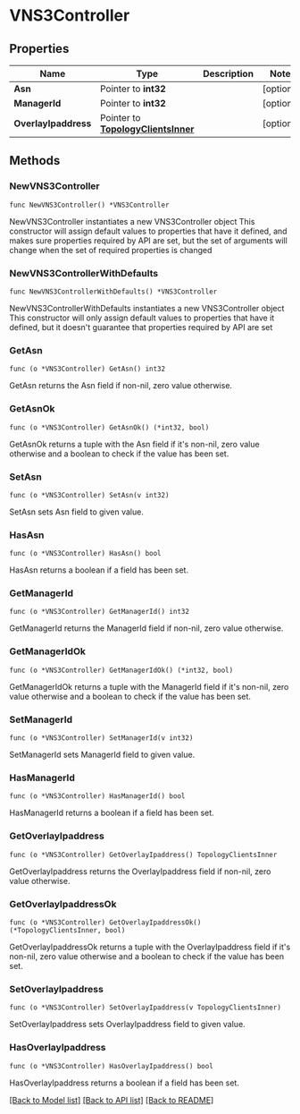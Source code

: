 # VNS3Controller

## Properties

Name | Type | Description | Notes
------------ | ------------- | ------------- | -------------
**Asn** | Pointer to **int32** |  | [optional] 
**ManagerId** | Pointer to **int32** |  | [optional] 
**OverlayIpaddress** | Pointer to [**TopologyClientsInner**](TopologyClientsInner.md) |  | [optional] 

## Methods

### NewVNS3Controller

`func NewVNS3Controller() *VNS3Controller`

NewVNS3Controller instantiates a new VNS3Controller object
This constructor will assign default values to properties that have it defined,
and makes sure properties required by API are set, but the set of arguments
will change when the set of required properties is changed

### NewVNS3ControllerWithDefaults

`func NewVNS3ControllerWithDefaults() *VNS3Controller`

NewVNS3ControllerWithDefaults instantiates a new VNS3Controller object
This constructor will only assign default values to properties that have it defined,
but it doesn't guarantee that properties required by API are set

### GetAsn

`func (o *VNS3Controller) GetAsn() int32`

GetAsn returns the Asn field if non-nil, zero value otherwise.

### GetAsnOk

`func (o *VNS3Controller) GetAsnOk() (*int32, bool)`

GetAsnOk returns a tuple with the Asn field if it's non-nil, zero value otherwise
and a boolean to check if the value has been set.

### SetAsn

`func (o *VNS3Controller) SetAsn(v int32)`

SetAsn sets Asn field to given value.

### HasAsn

`func (o *VNS3Controller) HasAsn() bool`

HasAsn returns a boolean if a field has been set.

### GetManagerId

`func (o *VNS3Controller) GetManagerId() int32`

GetManagerId returns the ManagerId field if non-nil, zero value otherwise.

### GetManagerIdOk

`func (o *VNS3Controller) GetManagerIdOk() (*int32, bool)`

GetManagerIdOk returns a tuple with the ManagerId field if it's non-nil, zero value otherwise
and a boolean to check if the value has been set.

### SetManagerId

`func (o *VNS3Controller) SetManagerId(v int32)`

SetManagerId sets ManagerId field to given value.

### HasManagerId

`func (o *VNS3Controller) HasManagerId() bool`

HasManagerId returns a boolean if a field has been set.

### GetOverlayIpaddress

`func (o *VNS3Controller) GetOverlayIpaddress() TopologyClientsInner`

GetOverlayIpaddress returns the OverlayIpaddress field if non-nil, zero value otherwise.

### GetOverlayIpaddressOk

`func (o *VNS3Controller) GetOverlayIpaddressOk() (*TopologyClientsInner, bool)`

GetOverlayIpaddressOk returns a tuple with the OverlayIpaddress field if it's non-nil, zero value otherwise
and a boolean to check if the value has been set.

### SetOverlayIpaddress

`func (o *VNS3Controller) SetOverlayIpaddress(v TopologyClientsInner)`

SetOverlayIpaddress sets OverlayIpaddress field to given value.

### HasOverlayIpaddress

`func (o *VNS3Controller) HasOverlayIpaddress() bool`

HasOverlayIpaddress returns a boolean if a field has been set.


[[Back to Model list]](../README.md#documentation-for-models) [[Back to API list]](../README.md#documentation-for-api-endpoints) [[Back to README]](../README.md)


